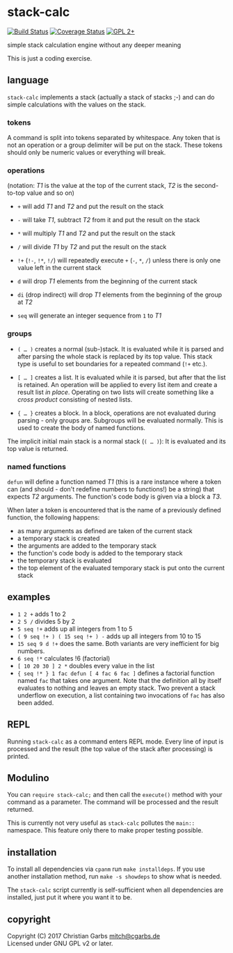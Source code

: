 stack-calc
==========

[![Build Status](https://travis-ci.org/mmitch/stack-calc.svg?branch=master)](https://travis-ci.org/mmitch/stack-calc)
[![Coverage Status](https://codecov.io/github/mmitch/stack-calc/coverage.svg?branch=master)](https://codecov.io/github/mmitch/stack-calc?branch=master)
[![GPL 2+](https://img.shields.io/badge/license-GPL%202%2B-blue.svg)](http://www.gnu.org/licenses/gpl-2.0-standalone.html)

simple stack calculation engine without any deeper meaning

This is just a coding exercise.


language
--------

`stack-calc` implements a stack (actually a stack of stacks ;-) and
can do simple calculations with the values on the stack.

### tokens

A command is split into tokens separated by whitespace.  Any token
that is not an operation or a group delimiter will be put on the
stack.  These tokens should only be numeric values or everything will
break.

### operations

(notation: *T1* is the value at the top of the current stack, *T2* is
the second-to-top value and so on)

 - `+` will add *T1* and *T2* and put the result on the stack
 - `-` will take *T1*, subtract *T2* from it and put the result on the stack
 - `*` will multiply *T1* and *T2* and put the result on the stack
 - `/` will divide *T1* by *T2* and put the result on the stack

 - `!+` (`!-`, `!*`, `!/`) will repeatedly execute `+` (`-`, `*`, `/`)
   unless there is only one value left in the current stack

 - `d` will drop *T1* elements from the beginning of the current stack
 - `di` (drop indirect) will drop *T1* elements from the beginning of
   the group at *T2*

 - `seq` will generate an integer sequence from `1` to *T1*

### groups

 - `( … )` creates a normal (sub-)stack.  It is evaluated while it is
   parsed and after parsing the whole stack is replaced by its top
   value.  This stack type is useful to set boundaries for a repeated
   command (`!+` etc.).

 - `[ … ]` creates a list.  It is evaluated while it is parsed, but
   after that the list is retained.  An operation will be applied to
   every list item and create a result list *in place*.  Operating on
   two lists will create something like a *cross product* consisting
   of nested lists.

 - `{ … }` creates a block.  In a block, operations are not evaluated
   during parsing - only groups are.  Subgroups will be evaluated
   normally.  This is used to create the body of named functions.

The implicit initial main stack is a normal stack (`( … )`): It is
evaluated and its top value is returned.

### named functions

`defun` will define a function named *T1* (this is a rare instance
where a token can (and should - don't redefine numbers to functions!)
be a string) that expects *T2* arguments.  The function's code body is
given via a block a *T3*.

When later a token is encountered that is the name of a previously
defined function, the following happens:

 - as many arguments as defined are taken of the current stack
 - a temporary stack is created
 - the arguments are added to the temporary stack
 - the function's code body is added to the temporary stack
 - the temporary stack is evaluated
 - the top element of the evaluated temporary stack is put onto the
   current stack


examples
--------

 - `1 2 +` adds 1 to 2
 - `2 5 /` divides 5 by 2
 - `5 seq !+` adds up all integers from 1 to 5
 - `( 9 seq !+ ) ( 15 seq !+ ) -` adds up all integers from 10 to 15
 - `15 seq 9 d !+` does the same.  Both variants are very inefficient
   for big numbers.
 - `6 seq !*` calculates !6 (factorial)
 - `[ 10 20 30 ] 2 *` doubles every value in the list
 - `{ seq !* } 1 fac defun [ 4 fac 6 fac ]` defines a factorial
   function named `fac` that takes one argument.  Note that the
   definition all by itself evaluates to nothing and leaves an empty
   stack.  Two prevent a stack underflow on execution, a list
   containing two invocations of `fac` has also been added.


REPL
----

Running `stack-calc` as a command enters REPL mode.  Every line of
input is processed and the result (the top value of the stack after
processing) is printed.


Modulino
--------

You can `require stack-calc;` and then call the `execute()` method
with your command as a parameter.  The command will be processed and
the result returned.

This is currently not very useful as `stack-calc` pollutes the
`main::` namespace.  This feature only there to make proper testing
possible.


installation
------------

To install all dependencies via `cpanm` run `make installdeps`.  If
you use another installation method, run `make -s showdeps` to show what
is needed.

The `stack-calc` script currently is self-sufficient when all
dependencies are installed, just put it where you want it to be.


copyright
---------

Copyright (C) 2017  Christian Garbs <mitch@cgarbs.de>  
Licensed under GNU GPL v2 or later.
